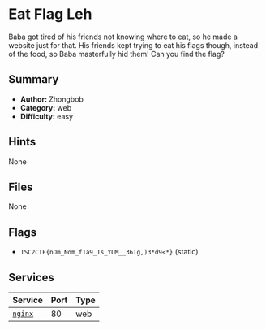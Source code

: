 # Eat Flag Leh
Baba got tired of his friends not knowing where to eat, so he made a website just for that. His friends kept trying to eat his flags though, instead of the food, so Baba masterfully hid them! Can you find the flag?

## Summary
- **Author:** Zhongbob
- **Category:** web
- **Difficulty:** easy


## Hints
None

## Files
None

## Flags
- `ISC2CTF{nOm_Nom_f1a9_Is_YUM__36Tg,)3*d9<*}` (static)

## Services
| Service | Port | Type |
| ------- | ---- | ---- |
| [`nginx`](service\service) | 80 | web |
